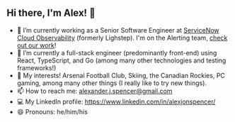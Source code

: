 ## Hi there, I'm Alex! 🚀

<!--
**alexjonspencer1/alexjonspencer1** is a ✨ _special_ ✨ repository because its `README.md` (this file) appears on your GitHub profile.

Here are some ideas to get you started:

-->

- 🔭 I’m currently working as a Senior Software Engineer at [ServiceNow Cloud Observability](https://www.servicenow.com/products/observability.html) (formerly Lighstep). I'm on the Alerting team, [check out our work](https://www.servicenow.com/products/intelligent-alerts.html#benefits)!
- 🌱 I’m currently a full-stack engineer (predominantly front-end) using React, TypeScript, and Go (among many other technologies and testing frameworks!)
- 💬 My interests! Arsenal Football Club, Skiing, the Canadian Rockies, PC gaming, among many other things (I really like to try new things).
- 📫 How to reach me: alexander.j.spencer@gmail.com
- 💻 My LinkedIn profile: https://www.linkedin.com/in/alexjonspencer/
- 😄 Pronouns: he/him/his

